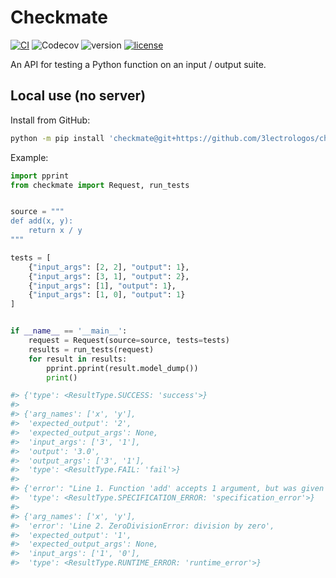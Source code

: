 # Checkmate

[![CI](https://github.com/3lectrologos/checkmate/actions/workflows/CI.yml/badge.svg)](https://github.com/3lectrologos/checkmate/actions/workflows/CI.yml)
![Codecov](https://img.shields.io/codecov/c/gh/3lectrologos/checkmate)
![version](https://img.shields.io/python/required-version-toml?tomlFilePath=https%3A%2F%2Fraw.githubusercontent.com%2F3lectrologos%2Fcheckmate%2Fmain%2Fpyproject.toml)
[![license](https://img.shields.io/github/license/3lectrologos/checkmate.svg)](https://github.com/3lectrologos/checkmate/blob/main/LICENSE)

An API for testing a Python function on an input / output suite.


## Local use (no server)
Install from GitHub:
```bash
python -m pip install 'checkmate@git+https://github.com/3lectrologos/checkmate.git'
```

Example:
```python
import pprint
from checkmate import Request, run_tests


source = """
def add(x, y):
    return x / y
"""

tests = [
    {"input_args": [2, 2], "output": 1},
    {"input_args": [3, 1], "output": 2},
    {"input_args": [1], "output": 1},
    {"input_args": [1, 0], "output": 1}
]


if __name__ == '__main__':
    request = Request(source=source, tests=tests)
    results = run_tests(request)
    for result in results:
        pprint.pprint(result.model_dump())
        print()

#> {'type': <ResultType.SUCCESS: 'success'>}
#> 
#> {'arg_names': ['x', 'y'],
#>  'expected_output': '2',
#>  'expected_output_args': None,
#>  'input_args': ['3', '1'],
#>  'output': '3.0',
#>  'output_args': ['3', '1'],
#>  'type': <ResultType.FAIL: 'fail'>}
#> 
#> {'error': "Line 1. Function 'add' accepts 1 argument, but was given 2",
#>  'type': <ResultType.SPECIFICATION_ERROR: 'specification_error'>}
#> 
#> {'arg_names': ['x', 'y'],
#>  'error': 'Line 2. ZeroDivisionError: division by zero',
#>  'expected_output': '1',
#>  'expected_output_args': None,
#>  'input_args': ['1', '0'],
#>  'type': <ResultType.RUNTIME_ERROR: 'runtime_error'>}
```